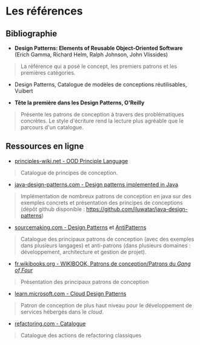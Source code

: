 # Les références

## Bibliographie

* **Design Patterns: Elements of Reusable Object-Oriented Software** (Erich Gamma, Richard Helm, Ralph Johnson, John Vlissides)

> La référence qui a posé le concept, les premiers patrons et les premières catégories.

* Design Patterns, Catalogue de modèles de conceptions réutilisables, Vuibert

* **Tête la première dans les Design Patterns, O'Reilly**

> Présente les patrons de conception à travers des problématiques concrètes. Le style d'écriture rend la lecture plus agréable que le parcours d'un catalogue.

## Ressources en ligne

* [principles-wiki.net - OOD Principle Language](http://principles-wiki.net/collections:ood_principle_language)

> Catalogue de principes de conception.

* [java-design-patterns.com - Design patterns implemented in Java](https://java-design-patterns.com/)

> Implémentation de nombreux patrons de conception en java sur des exemples concrets et présentation des principes de conceptions (dépôt github disponible : https://github.com/iluwatar/java-design-patterns)

* [sourcemaking.com - Design Patterns](https://sourcemaking.com/design_patterns) et [AntiPatterns](https://sourcemaking.com/antipatterns)

> Catalogue des principaux patrons de conception (avec des exemples dans plusieurs langages) et anti-patrons (dans plusieurs domaines : développement, architecture et gestion de projet).

* [fr.wikibooks.org - WIKIBOOK, Patrons de conception/Patrons du *Gang of Four*](https://fr.wikibooks.org/wiki/Patrons_de_conception)

> Présentation des principaux patrons de conception

* [learn.microsoft.com - Cloud Design Patterns](https://learn.microsoft.com/en-us/azure/architecture/patterns/)

> Patron de conception de plus haut niveau pour le développement de services hébergés dans le *cloud*.

* [refactoring.com - Catalogue](http://www.refactoring.com/catalog/)

> Catalogue des actions de refactoring classiques
